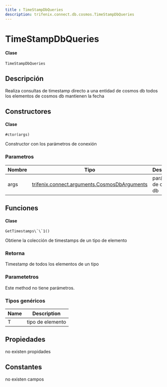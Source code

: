 ```yaml
---
title : TimeStampDbQueries
description: trifenix.connect.db.cosmos.TimeStampDbQueries
---
```


# TimeStampDbQueries

<CodeBlock slots = 'heading, code' repeat = '1' languages = 'C#' />

#### Clase
```
TimeStampDbQueries
```

## Descripción
Realiza consultas de timestamp directo a una entidad de cosmos db
todos los elementos de cosmos db mantienen la fecha
## Constructores


<CodeBlock slots = 'heading, code' repeat = '1' languages = 'C#' />

#### Clase
```
#ctor(args)
```


Constructor con los parámetros de conexión
### Parametros
| Nombre | Tipo | Descripción |
| ------ | ---- | ----------- |
| args | [trifenix.connect.arguments.CosmosDbArguments](#T-trifenix-connect-arguments-CosmosDbArguments 'trifenix.connect.arguments.CosmosDbArguments') | parámetros de cosmos db |

## Funciones


<CodeBlock slots = 'heading, code' repeat = '1' languages = 'C#' />

#### Clase
```
GetTimestamps\`\`1()
```


Obtiene la colección de timestamps de un tipo de elemento
### Retorna
Timestamp de todos los elementos de un tipo
### Parametetros
Este method no tiene parámetros.
### Tipos genéricos
| Name | Description |
| ---- | ----------- |
| T | tipo de elemento |
## Propiedades

no existen propidades

## Constantes
no existen campos

